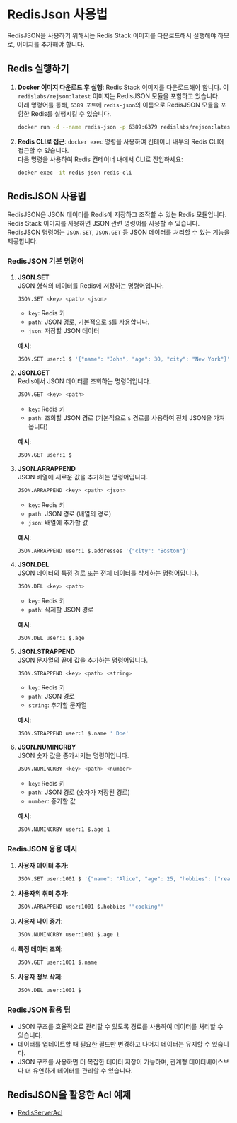 # RedisJson 사용법

RedisJSON을 사용하기 위해서는 Redis Stack 이미지를 다운로드해서 실행해야 하므로, 이미지를 추가해야 합니다.

## Redis 실행하기
1. **Docker 이미지 다운로드 후 실행**:
   Redis Stack 이미지를 다운로드해야 합니다. 이 `redislabs/rejson:latest` 이미지는 RedisJSON 모듈을 포함하고 있습니다. <br>
   아래 명령어를 통해, `6389 포트`에 `redis-json`의 이름으로 RedisJSON 모듈을 포함한 Redis를 실행시킬 수 있습니다.
   
   ```bash
   docker run -d --name redis-json -p 6389:6379 redislabs/rejson:latest
   ```

2. **Redis CLI로 접근**:
   `docker exec` 명령을 사용하여 컨테이너 내부의 Redis CLI에 접근할 수 있습니다. <br>
   다음 명령을 사용하여 Redis 컨테이너 내에서 CLI로 진입하세요:

    ```bash
    docker exec -it redis-json redis-cli
    ```


## RedisJSON 사용법

RedisJSON은 JSON 데이터를 Redis에 저장하고 조작할 수 있는 Redis 모듈입니다. Redis Stack 이미지를 사용하면 JSON 관련 명령어를 사용할 수 있습니다. RedisJSON 명령어는 `JSON.SET`, `JSON.GET` 등 JSON 데이터를 처리할 수 있는 기능을 제공합니다.

### RedisJSON 기본 명령어

1. **JSON.SET**  
   JSON 형식의 데이터를 Redis에 저장하는 명령어입니다.   
   ```bash
   JSON.SET <key> <path> <json>
   ```
   - `key`: Redis 키
   - `path`: JSON 경로, 기본적으로 `$`를 사용합니다.
   - `json`: 저장할 JSON 데이터
   
   **예시**:
   ```bash
   JSON.SET user:1 $ '{"name": "John", "age": 30, "city": "New York"}'
   ```

2. **JSON.GET**  
   Redis에서 JSON 데이터를 조회하는 명령어입니다.  
   ```bash
   JSON.GET <key> <path>
   ```
   - `key`: Redis 키
   - `path`: 조회할 JSON 경로 (기본적으로 `$` 경로를 사용하여 전체 JSON을 가져옵니다)
   
   **예시**:
   ```bash
   JSON.GET user:1 $
   ```

3. **JSON.ARRAPPEND**  
   JSON 배열에 새로운 값을 추가하는 명령어입니다.  
   ```bash
   JSON.ARRAPPEND <key> <path> <json>
   ```
   - `key`: Redis 키
   - `path`: JSON 경로 (배열의 경로)
   - `json`: 배열에 추가할 값
   
   **예시**:
   ```bash
   JSON.ARRAPPEND user:1 $.addresses '{"city": "Boston"}'
   ```

4. **JSON.DEL**  
   JSON 데이터의 특정 경로 또는 전체 데이터를 삭제하는 명령어입니다.  
   ```bash
   JSON.DEL <key> <path>
   ```
   - `key`: Redis 키
   - `path`: 삭제할 JSON 경로
   
   **예시**:
   ```bash
   JSON.DEL user:1 $.age
   ```

5. **JSON.STRAPPEND**  
   JSON 문자열의 끝에 값을 추가하는 명령어입니다.  
   ```bash
   JSON.STRAPPEND <key> <path> <string>
   ```
   - `key`: Redis 키
   - `path`: JSON 경로
   - `string`: 추가할 문자열
   
   **예시**:
   ```bash
   JSON.STRAPPEND user:1 $.name ' Doe'
   ```

6. **JSON.NUMINCRBY**  
   JSON 숫자 값을 증가시키는 명령어입니다.  
   ```bash
   JSON.NUMINCRBY <key> <path> <number>
   ```
   - `key`: Redis 키
   - `path`: JSON 경로 (숫자가 저장된 경로)
   - `number`: 증가할 값
   
   **예시**:
   ```bash
   JSON.NUMINCRBY user:1 $.age 1
   ```

### RedisJSON 응용 예시

1. **사용자 데이터 추가**:
   ```bash
   JSON.SET user:1001 $ '{"name": "Alice", "age": 25, "hobbies": ["reading", "traveling"]}'
   ```

2. **사용자의 취미 추가**:
   ```bash
   JSON.ARRAPPEND user:1001 $.hobbies '"cooking"'
   ```

3. **사용자 나이 증가**:
   ```bash
   JSON.NUMINCRBY user:1001 $.age 1
   ```

4. **특정 데이터 조회**:
   ```bash
   JSON.GET user:1001 $.name
   ```

5. **사용자 정보 삭제**:
   ```bash
   JSON.DEL user:1001 $
   ```

### RedisJSON 활용 팁

- JSON 구조를 효율적으로 관리할 수 있도록 경로를 사용하여 데이터를 처리할 수 있습니다.
- 데이터를 업데이트할 때 필요한 필드만 변경하고 나머지 데이터는 유지할 수 있습니다.
- JSON 구조를 사용하면 더 복잡한 데이터 저장이 가능하며, 관계형 데이터베이스보다 더 유연하게 데이터를 관리할 수 있습니다.

## RedisJSON을 활용한 Acl 예제
- [RedisServerAcl](../RedisServerAcl)

